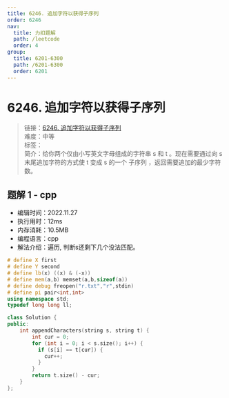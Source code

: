 ```yaml
---
title: 6246. 追加字符以获得子序列
order: 6246
nav:
  title: 力扣题解
  path: /leetcode
  order: 4
group:
  title: 6201-6300
  path: /6201-6300
  order: 6201
---
```


# 6246. 追加字符以获得子序列
    
> 链接：[6246. 追加字符以获得子序列](https://leetcode.cn/problems/append-characters-to-string-to-make-subsequence)  
> 难度：中等  
> 标签：  
> 简介：给你两个仅由小写英文字母组成的字符串 s 和 t 。现在需要通过向 s 末尾追加字符的方式使 t 变成 s 的一个 子序列 ，返回需要追加的最少字符数。
      
## 题解 1 - cpp
- 编辑时间：2022.11.27
- 执行用时：12ms
- 内存消耗：10.5MB
- 编程语言：cpp
- 解法介绍：遍历, 判断s还剩下几个没法匹配。
```cpp
# define X first
# define Y second
# define lb(x) ((x) & (-x))
# define mem(a,b) memset(a,b,sizeof(a))
# define debug freopen("r.txt","r",stdin)
# define pi pair<int,int>
using namespace std;
typedef long long ll;

class Solution {
public:
    int appendCharacters(string s, string t) {
        int cur = 0;
        for (int i = 0; i < s.size(); i++) {
          if (s[i] == t[cur]) {
            cur++;
          }
        }
        return t.size() - cur;
    }
};
```

      